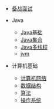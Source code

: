 
* [备战面试](./docs/a-1备战面试.md)

* Java

    * [Java基础](./docs/b-1面试题总结-Java基础.md)
    * [Java集合](./docs/b-2Java集合.md)
    * [Java多线程](./docs/b-3Java多线程.md)
    * [jvm](./docs/b-4jvm.md)

* 计算机基础

    * [计算机网络](./docs/c-1计算机网络.md)
    * [数据结构](./docs/c-2数据结构.md)
    * [算法](./docs/c-3算法.md)
    * [操作系统](./docs/c-4操作系统.md)

  

